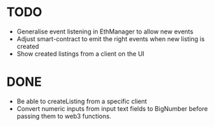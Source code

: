 # TODO

* Generalise event listening in EthManager to allow new events
* Adjust smart-contract to emit the right events when new listing is created
* Show created listings from a client on the UI

# DONE

* Be able to createListing from a specific client
* Convert numeric inputs from input text fields to BigNumber before passing them to web3 functions.